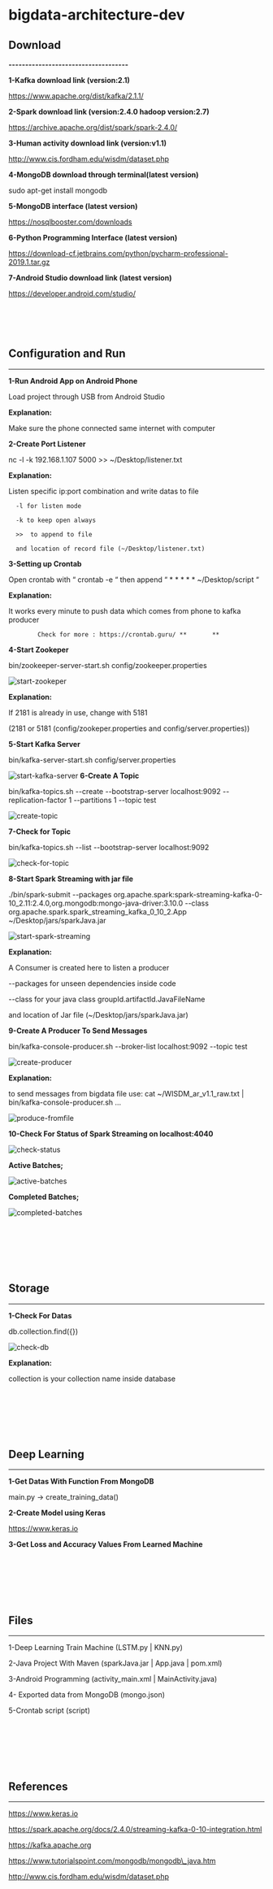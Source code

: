 # bigdata-architecture-dev

## **Download**

**------------------------------------**

**1-Kafka download link (version:2.1)**

https://www.apache.org/dist/kafka/2.1.1/

**2-Spark download link (version:2.4.0 hadoop version:2.7)**

https://archive.apache.org/dist/spark/spark-2.4.0/

**3-Human activity download link (version:v1.1)**

http://www.cis.fordham.edu/wisdm/dataset.php

**4-MongoDB download through terminal(latest version)**

sudo apt-get install mongodb

**5-MongoDB interface (latest version)**

https://nosqlbooster.com/downloads

**6-Python Programming Interface (latest version)**

https://download-cf.jetbrains.com/python/pycharm-professional-2019.1.tar.gz

**7-Android Studio download link (latest version)**

https://developer.android.com/studio/
<br/><br/><br/><br/><br/>

## **Configuration and Run**

------------------------------------



**1-Run Android App on Android Phone**

Load project through USB from Android Studio

**Explanation:**

Make sure the phone connected same internet with computer

**2-Create Port Listener**

nc -l -k 192.168.1.107 5000 >> ~/Desktop/listener.txt

**Explanation:**

Listen specific ip:port combination and write datas to file

      -l for listen mode

      -k to keep open always

      >>  to append to file

      and location of record file (~/Desktop/listener.txt)

**3-Setting up Crontab**

Open crontab with “ crontab -e “ then append  “ * * * * * ~/Desktop/script “

**Explanation:**

It works every minute to push data which comes from phone to kafka producer

            Check for more : https://crontab.guru/ **       **

**4-Start Zookeper**

bin/zookeeper-server-start.sh config/zookeeper.properties

 ![start-zookeper](https://github.com/mustafaglr/bigdata-architecture-dev/blob/master/images/1.png)

**Explanation:**

 If 2181 is already in use, change with 5181

 (2181 or 5181 (config/zookeper.properties and config/server.properties))

**5-Start Kafka Server**

bin/kafka-server-start.sh config/server.properties

 ![start-kafka-server](https://github.com/mustafaglr/bigdata-architecture-dev/blob/master/images/2.png)
**6-Create A Topic**

bin/kafka-topics.sh --create --bootstrap-server localhost:9092 --replication-factor 1 --partitions 1 --topic test

 ![create-topic](https://github.com/mustafaglr/bigdata-architecture-dev/blob/master/images/3.png)

**7-Check for Topic**

bin/kafka-topics.sh --list --bootstrap-server localhost:9092

 ![check-for-topic](https://github.com/mustafaglr/bigdata-architecture-dev/blob/master/images/4.png)

**8-Start Spark Streaming with jar file**

./bin/spark-submit --packages org.apache.spark:spark-streaming-kafka-0-10\_2.11:2.4.0,org.mongodb:mongo-java-driver:3.10.0 --class org.apache.spark.spark\_streaming\_kafka\_0\_10\_2.App ~/Desktop/jars/sparkJava.jar

 ![start-spark-streaming](https://github.com/mustafaglr/bigdata-architecture-dev/blob/master/images/5.png)

**Explanation:**

 A Consumer is created here to listen a producer

 --packages for unseen dependencies inside code

 --class for your java class groupId.artifactId.JavaFileName

 and location of Jar file (~/Desktop/jars/sparkJava.jar)

**9-Create A Producer To Send Messages**

bin/kafka-console-producer.sh --broker-list localhost:9092 --topic test

 ![create-producer](https://github.com/mustafaglr/bigdata-architecture-dev/blob/master/images/6.png)

**Explanation:**

 to send messages from bigdata file use: cat ~/WISDM_ar_v1.1_raw.txt | bin/kafka-console-producer.sh …

![produce-fromfile](https://github.com/mustafaglr/bigdata-architecture-dev/blob/master/images/7.png)

**10-Check For Status of Spark Streaming on localhost:4040**

![check-status](https://github.com/mustafaglr/bigdata-architecture-dev/blob/master/images/8.png)

**Active Batches;**

![active-batches](https://github.com/mustafaglr/bigdata-architecture-dev/blob/master/images/9.png)

**Completed Batches;**

 ![completed-batches](https://github.com/mustafaglr/bigdata-architecture-dev/blob/master/images/10.png)

<br/><br/><br/><br/><br/>
## **Storage**

------------------------------------

**1-Check For Datas**

db.collection.find({})

![check-db](https://github.com/mustafaglr/bigdata-architecture-dev/blob/master/images/11.png)

**Explanation:**

 collection is your collection name inside database

<br/><br/><br/><br/><br/>
## **Deep Learning**

------------------------------------

**1-Get Datas With Function From MongoDB**

main.py -> create_training_data()

**2-Create Model using Keras**

https://www.keras.io

**3-Get Loss and Accuracy Values From Learned Machine**

<br/><br/><br/><br/><br/>

## **Files**

------------------------------------

1-Deep Learning Train Machine (LSTM.py | KNN.py)

2-Java Project With Maven (sparkJava.jar | App.java | pom.xml)

3-Android Programming (activity_main.xml | MainActivity.java)

4- Exported data from MongoDB (mongo.json)

5-Crontab script (script)


<br/><br/><br/><br/><br/>

## **References**

------------------------------------

https://www.keras.io

https://spark.apache.org/docs/2.4.0/streaming-kafka-0-10-integration.html

https://kafka.apache.org

https://www.tutorialspoint.com/mongodb/mongodb\_java.htm

http://www.cis.fordham.edu/wisdm/dataset.php
